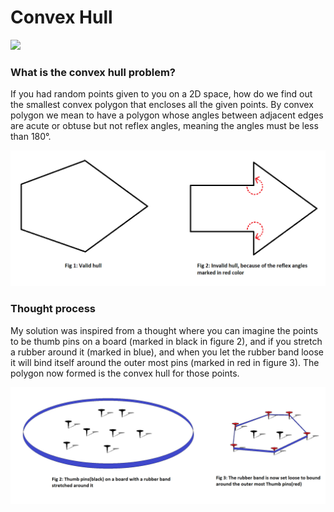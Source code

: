 # Convex Hull

![](https://github.com/thoi98/convexHull/blob/main/extras/animation.gif)

### What is the convex hull problem?

If you had random points given to you on a 2D space, how do we find out the smallest convex polygon that encloses all the given points. By convex polygon we mean to have a polygon whose angles between adjacent edges are acute or obtuse but not reflex angles, meaning the angles must be less than 180&deg;.

![](https://github.com/thoi98/convexHull/blob/readme/extras/valid_invalid_hull.png)

### Thought process

My solution was inspired from a thought where you can imagine the points to be thumb pins on a board (marked in black in figure 2), and if you stretch a rubber around it (marked in blue), and when you let the rubber band loose it will bind itself around the outer most pins (marked in red in figure 3). The polygon now formed is the convex hull for those points.

![](https://github.com/thoi98/convexHull/blob/readme/extras/thought_process.png)
